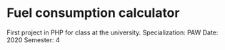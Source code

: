 # Fuel consumption calculator
First project in PHP for class at the university.
Specialization: PAW
Date: 2020
Semester: 4
